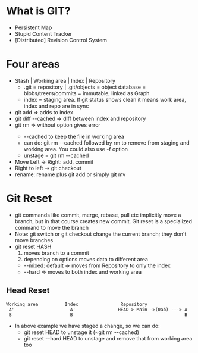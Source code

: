 # What is GIT?
* Persistent Map
* Stupid Content Tracker
* [Distributed] Revision Control System
# Four areas
* Stash | Working area | Index | Repository
    * .git = repository | .git/objects = object database = blobs/treers/commits = immutable, linked as Graph
    * index = staging area. If git status shows clean it means work area, index and repo are in sync
* git add => adds to index
* git diff --cached => diff between index and repository
* git rm <filename> => without option gives error
  * --cached to keep the file in working area
  * can do: git rm --cached followed by rm to remove from staging and working area. You could also use -f option
  * unstage = git rm --cached
* Move Left -> Right: add, commit
* Right to left -> git checkout
* rename: rename plus  git add or simply git mv

# Git Reset
* git commands like commit, merge, rebase, pull etc implicitly move a branch, but in that course creates new commit. Git reset is a specialized command to move the branch
* Note: git switch or git checkout change the current branch; they don't move branches
* git reset HASH 
  1. moves branch to a commit
  2. depending on options moves data to different area
    * --mixed: default => moves from Repository to only the index
    * --hard => moves to both index and working area
  
 ## Head Reset
 ```
 Working area          Index                Repository
  A'                     A'                HEAD-> Main ->(0ab) ---> A
  B                      B                                          B
 ```
 * In above example we have staged a change, so we can do:
    * git reset HEAD to unstage it (~git rm --cached)
    * git reset --hard HEAD to unstage and remove that from working area too
  
